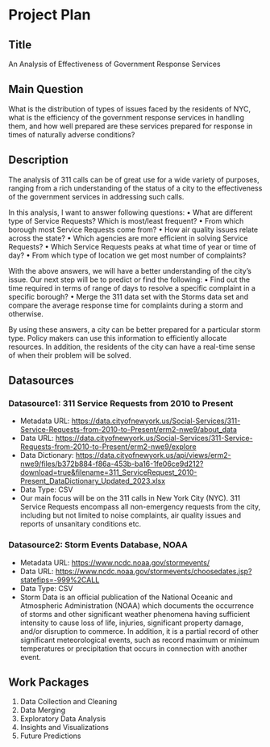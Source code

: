 # Project Plan

## Title

An Analysis of Effectiveness of Government Response Services

## Main Question

What is the distribution of types of issues faced by the residents of NYC, what is the efficiency of the government response services in handling them, and how well prepared are these services prepared for response in times of naturally adverse conditions?

## Description

The analysis of 311 calls can be of great use for a wide variety of purposes, ranging from a rich understanding of the status of a city to the effectiveness of the government services in addressing such calls.

In this analysis, I want to answer following questions:
• What are different type of Service Requests? Which is most/least frequent?
• From which borough most Service Requests come from?
• How air quality issues relate across the state?
• Which agencies are more efficient in solving Service Requests?
• Which Service Requests peaks at what time of year or time of day?
• From which type of location we get most number of complaints?

With the above answers, we will have a better understanding of the city’s issue. Our next step will be to predict or find the following:
• Find out the time required in terms of range of days to resolve a specific
complaint in a specific borough?
• Merge the 311 data set with the Storms data set and compare the average response time for complaints during a storm and otherwise.

By using these answers, a city can be better prepared for a particular storm type. Policy makers can use this information to efficiently allocate resources. In addition, the residents of the city can have a real-time sense of when their problem will be solved.

## Datasources

### Datasource1: 311 Service Requests from 2010 to Present 
* Metadata URL: https://data.cityofnewyork.us/Social-Services/311-Service-Requests-from-2010-to-Present/erm2-nwe9/about_data
* Data URL: https://data.cityofnewyork.us/Social-Services/311-Service-Requests-from-2010-to-Present/erm2-nwe9/explore
* Data Dictionary: https://data.cityofnewyork.us/api/views/erm2-nwe9/files/b372b884-f86a-453b-ba16-1fe06ce9d212?download=true&filename=311_ServiceRequest_2010-Present_DataDictionary_Updated_2023.xlsx
* Data Type: CSV
* Our main focus will be on the 311 calls in New York City (NYC). 311 Service Requests encompass all non-emergency requests from the city, including but not limited to noise complaints, air quality issues and reports of unsanitary conditions etc.


### Datasource2: Storm Events Database, NOAA 
* Metadata URL: https://www.ncdc.noaa.gov/stormevents/
* Data URL: https://www.ncdc.noaa.gov/stormevents/choosedates.jsp?statefips=-999%2CALL
* Data Type: CSV
* Storm Data is an official publication of the National Oceanic and Atmospheric Administration (NOAA) which documents the occurrence of storms and other significant weather phenomena having sufficient intensity to cause loss of life, injuries, significant property damage, and/or disruption to commerce. In addition, it is a partial record of other significant meteorological events, such as record maximum or minimum temperatures or precipitation that occurs in connection with another event.

## Work Packages

1. Data Collection and Cleaning
2. Data Merging
3. Exploratory Data Analysis
4. Insights and Visualizations
5. Future Predictions
